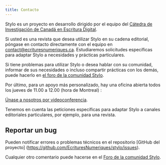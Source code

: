 ```yaml
---
title: Contacto
---
```


Stylo es un proyecto en desarrollo dirigido por el equipo del [Cátedra de Investigación de Canadá en Escritura Digital](https://www.ecrituresnumeriques.ca/fr).

Si usted es una revista que desea utilizar Stylo en su cadena editorial, póngase en contacto directamente con el equipo en <contact@ecrituresnumeriques.ca>. Estudiaremos solicitudes específicas para adaptar Stylo a necesidades y prácticas particulares.

Si tiene problemas para utilizar Stylo o desea hablar con su comunidad, informar de sus necesidades o incluso compartir prácticas con los demás, puede hacerlo en [el foro de la comunidad Stylo](https://discussions.revue30.org/c/stylo/5).

Por último, para un apoyo más personalizado, hay una oficina abierta todos los jueves de 11.00 a 12.00 (hora de Montreal)&nbsp;:

[Únase a nosotros por videoconferencia](https://meet.jit.si/stylo).

Tenemos en cuenta las peticiones específicas para adaptar Stylo a canales editoriales particulares, por ejemplo, para una revista.

## Reportar un bug

Pueden notificar errores o problemas técnicos en el repositorio [GitHub del proyecto] (https://github.com/EcrituresNumeriques/stylo/issues).

Cualquier otro comentario puede hacerse en el [Foro de la comunidad Stylo](https://discussions.revue30.org/c/stylo/5).
